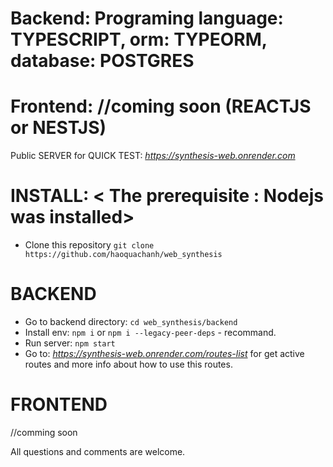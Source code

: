 # Backend: Programing language: TYPESCRIPT, orm: TYPEORM, database: POSTGRES

# Frontend: //coming soon (REACTJS or NESTJS)

Public SERVER for QUICK TEST: _https://synthesis-web.onrender.com_

# INSTALL: < The prerequisite : Nodejs was installed>

- Clone this repository `git clone https://github.com/haoquachanh/web_synthesis`

# BACKEND

- Go to backend directory: `cd web_synthesis/backend`
- Install env: `npm i` or `npm i --legacy-peer-deps` - recommand.
- Run server: `npm start`
- Go to: _https://synthesis-web.onrender.com/routes-list_ for get active routes and more info about how to use this routes.

# FRONTEND

//comming soon

All questions and comments are welcome.
